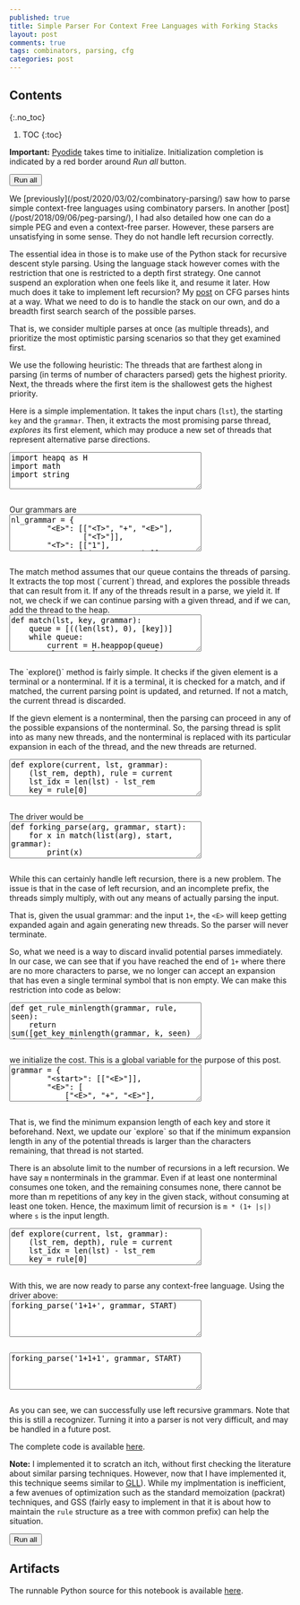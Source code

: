 ```yaml
---
published: true
title: Simple Parser For Context Free Languages with Forking Stacks
layout: post
comments: true
tags: combinators, parsing, cfg
categories: post
---
```


## Contents
{:.no_toc}

1. TOC
{:toc}

<script src="/resources/js/graphviz/index.min.js"></script>
<script>
// From https://github.com/hpcc-systems/hpcc-js-wasm
// Hosted for teaching.
var hpccWasm = window["@hpcc-js/wasm"];
function display_dot(dot_txt, div) {
    hpccWasm.graphviz.layout(dot_txt, "svg", "dot").then(svg => {
        div.innerHTML = svg;
    });
}
window.display_dot = display_dot
// from js import display_dot
</script>

<script src="/resources/pyodide/full/3.9/pyodide.js"></script>
<link rel="stylesheet" type="text/css" media="all" href="/resources/skulpt/css/codemirror.css">
<link rel="stylesheet" type="text/css" media="all" href="/resources/skulpt/css/solarized.css">
<link rel="stylesheet" type="text/css" media="all" href="/resources/skulpt/css/env/editor.css">

<script src="/resources/skulpt/js/codemirrorepl.js" type="text/javascript"></script>
<script src="/resources/skulpt/js/python.js" type="text/javascript"></script>
<script src="/resources/pyodide/js/env/editor.js" type="text/javascript"></script>

**Important:** [Pyodide](https://pyodide.readthedocs.io/en/latest/) takes time to initialize.
Initialization completion is indicated by a red border around *Run all* button.
<form name='python_run_form'>
<button type="button" name="python_run_all">Run all</button>
</form>
We [previously](/post/2020/03/02/combinatory-parsing/) saw how to parse simple context-free
languages using combinatory parsers. In another [post](/post/2018/09/06/peg-parsing/), I had
also detailed how one can do a simple PEG and even a context-free parser. However, these
parsers are unsatisfying in some sense. They do not handle left recursion correctly.

The essential idea in those is to make use of the Python stack for recursive descent style 
parsing. Using the language stack however comes with the restriction that one is restricted 
to a depth first strategy. One cannot suspend an exploration when one feels like it, and 
resume it later. How much does it take to implement left recursion? My [post](/post/2018/09/06/peg-parsing/)
on CFG parses hints at a way. What we need to do is to handle the stack on our own, and do 
a breadth first search search of the possible parses.

That is, we consider multiple parses at once (as multiple threads), and prioritize the most
optimistic parsing scenarios so that they get examined first.

We use the following heuristic: The threads that are farthest along in parsing (in terms
of number of characters parsed) gets the highest priority. Next, the threads where the
first item is the shallowest gets the highest priority.

Here is a simple implementation. It takes the input chars (`lst`), the starting `key` and
the `grammar`. Then, it extracts the most promising parse thread, *explores* its first element,
which may produce a new set of threads that represent alternative parse directions.

<!--
############
import heapq as H
import math
import string

############
-->
<form name='python_run_form'>
<textarea cols="40" rows="4" name='python_edit'>
import heapq as H
import math
import string
</textarea><br />
<pre class='Output' name='python_output'></pre>
<div name='python_canvas'></div>
</form>
Our grammars are

<!--
############
nl_grammar = {
        "<E>": [["<T>", "+", "<E>"],
                ["<T>"]],
        "<T>": [["1"],
               ["(", "<E>", ")"]]
        }
nl_start = "<E>"

############
-->
<form name='python_run_form'>
<textarea cols="40" rows="4" name='python_edit'>
nl_grammar = {
        &quot;&lt;E&gt;&quot;: [[&quot;&lt;T&gt;&quot;, &quot;+&quot;, &quot;&lt;E&gt;&quot;],
                [&quot;&lt;T&gt;&quot;]],
        &quot;&lt;T&gt;&quot;: [[&quot;1&quot;],
               [&quot;(&quot;, &quot;&lt;E&gt;&quot;, &quot;)&quot;]]
        }
nl_start = &quot;&lt;E&gt;&quot;
</textarea><br />
<pre class='Output' name='python_output'></pre>
<div name='python_canvas'></div>
</form>
The match method assumes that our queue contains the threads of parsing.
It extracts the top most (`current`) thread, and explores the possible
threads that can result from it. If any of the threads result in a parse,
we yield it. If not, we check if we can continue parsing with a given thread,
and if we can, add the thread to the heap.

<!--
############
def match(lst, key, grammar):
    queue = [((len(lst), 0), [key])]
    while queue:
        current = H.heappop(queue)
        rlst = explore(current, lst, grammar)
        for item in rlst:
            (lst_rem, _depth), rule = item
            if lst_rem == 0:
                if not rule:
                    yield 'parsed: ' + str(len(lst))
                else:
                    # (check for epsilons)
                    H.heappush(queue, item)
            else:
                if not rule: # incomplete parse
                    continue
                else:
                    H.heappush(queue, item)

############
-->
<form name='python_run_form'>
<textarea cols="40" rows="4" name='python_edit'>
def match(lst, key, grammar):
    queue = [((len(lst), 0), [key])]
    while queue:
        current = H.heappop(queue)
        rlst = explore(current, lst, grammar)
        for item in rlst:
            (lst_rem, _depth), rule = item
            if lst_rem == 0:
                if not rule:
                    yield &#x27;parsed: &#x27; + str(len(lst))
                else:
                    # (check for epsilons)
                    H.heappush(queue, item)
            else:
                if not rule: # incomplete parse
                    continue
                else:
                    H.heappush(queue, item)
</textarea><br />
<pre class='Output' name='python_output'></pre>
<div name='python_canvas'></div>
</form>
The `explore()` method is fairly simple. It checks if the given element is a terminal or
a nonterminal. If it is a terminal, it is checked for a match, and if matched, the current
parsing point is updated, and returned. If not a match, the current thread is discarded.

If the gievn element is a nonterminal, then the parsing can proceed in any of the possible
expansions of the nonterminal. So, the parsing thread is split into as many new threads, and
the nonterminal is replaced with its particular expansion in each of the thread, and the
new threads are returned.

<!--
############
def explore(current, lst, grammar):
    (lst_rem, depth), rule = current
    lst_idx = len(lst) - lst_rem
    key = rule[0]

    if key not in grammar:
        if lst_rem == 0: return []
        if key != lst[lst_idx]:
            return []
        else:
            return [((lst_rem - len(key), math.inf), rule[1:])]
    else:
        expansions = grammar[key]
        ret = []
        for expansion in expansions:
            new_rule = expansion + rule[1:]
            ret.append(((lst_rem, depth + 1), new_rule))
        return ret

############
-->
<form name='python_run_form'>
<textarea cols="40" rows="4" name='python_edit'>
def explore(current, lst, grammar):
    (lst_rem, depth), rule = current
    lst_idx = len(lst) - lst_rem
    key = rule[0]

    if key not in grammar:
        if lst_rem == 0: return []
        if key != lst[lst_idx]:
            return []
        else:
            return [((lst_rem - len(key), math.inf), rule[1:])]
    else:
        expansions = grammar[key]
        ret = []
        for expansion in expansions:
            new_rule = expansion + rule[1:]
            ret.append(((lst_rem, depth + 1), new_rule))
        return ret
</textarea><br />
<pre class='Output' name='python_output'></pre>
<div name='python_canvas'></div>
</form>
The driver would be

<!--
############
def forking_parse(arg, grammar, start):
    for x in match(list(arg), start, grammar):
        print(x)

if __name__ == '__main__':
    forking_parse('1+1', nl_grammar, nl_start)


############
-->
<form name='python_run_form'>
<textarea cols="40" rows="4" name='python_edit'>
def forking_parse(arg, grammar, start):
    for x in match(list(arg), start, grammar):
        print(x)

if __name__ == &#x27;__main__&#x27;:
    forking_parse(&#x27;1+1&#x27;, nl_grammar, nl_start)
</textarea><br />
<pre class='Output' name='python_output'></pre>
<div name='python_canvas'></div>
</form>
While this can certainly handle left recursion, there is a new problem. The issue is that
in the case of left recursion, and an incomplete prefix, the threads simply multiply, with
out any means of actually parsing the input. 

That is, given the usual grammar:
and the input `1+`, the `<E>` will keep getting expanded again and again generating
new threads. So the parser will never terminate.

So, what we need is a way to discard invalid potential parses immediately. In our
case, we can see that if you have reached the end of `1+` where there are no more characters
to parse, we no longer can accept an expansion that has even a single terminal symbol that
is non empty. We can make this restriction into code as below:

<!--
############
def get_rule_minlength(grammar, rule, seen):
    return sum([get_key_minlength(grammar, k, seen) for k in rule])

def get_key_minlength(grammar, key, seen):
    if key not in grammar: return len(key)
    if key in seen: return math.inf
    return min([get_rule_minlength(grammar, r, seen | {key}) for r in grammar[key]])

############
-->
<form name='python_run_form'>
<textarea cols="40" rows="4" name='python_edit'>
def get_rule_minlength(grammar, rule, seen):
    return sum([get_key_minlength(grammar, k, seen) for k in rule])

def get_key_minlength(grammar, key, seen):
    if key not in grammar: return len(key)
    if key in seen: return math.inf
    return min([get_rule_minlength(grammar, r, seen | {key}) for r in grammar[key]])
</textarea><br />
<pre class='Output' name='python_output'></pre>
<div name='python_canvas'></div>
</form>
we initialize the cost. This is a global variable for the purpose of this post.

<!--
############
grammar = {
        "<start>": [["<E>"]],
        "<E>": [
            ["<E>", "+", "<E>"],
            ["<E>", "-", "<E>"],
            ["(", "<E>", ")"],
            ["<digits>"],
            ],
        "<digits>": [["<digits>", "<digit>"], ["<digit>"]],
        "<digit>": [[str(i)] for i in string.digits]
        }
START = '<start>'

Cost = {}
for k in grammar:
    Cost[k] = get_key_minlength(grammar, k, set())

############
-->
<form name='python_run_form'>
<textarea cols="40" rows="4" name='python_edit'>
grammar = {
        &quot;&lt;start&gt;&quot;: [[&quot;&lt;E&gt;&quot;]],
        &quot;&lt;E&gt;&quot;: [
            [&quot;&lt;E&gt;&quot;, &quot;+&quot;, &quot;&lt;E&gt;&quot;],
            [&quot;&lt;E&gt;&quot;, &quot;-&quot;, &quot;&lt;E&gt;&quot;],
            [&quot;(&quot;, &quot;&lt;E&gt;&quot;, &quot;)&quot;],
            [&quot;&lt;digits&gt;&quot;],
            ],
        &quot;&lt;digits&gt;&quot;: [[&quot;&lt;digits&gt;&quot;, &quot;&lt;digit&gt;&quot;], [&quot;&lt;digit&gt;&quot;]],
        &quot;&lt;digit&gt;&quot;: [[str(i)] for i in string.digits]
        }
START = &#x27;&lt;start&gt;&#x27;

Cost = {}
for k in grammar:
    Cost[k] = get_key_minlength(grammar, k, set())
</textarea><br />
<pre class='Output' name='python_output'></pre>
<div name='python_canvas'></div>
</form>
That is, we find the minimum expansion length of each key and store it beforehand.
Next, we update our `explore` so that if the minimum expansion length in any
of the potential threads is larger than the characters remaining, that thread is not
started.

There is an absolute limit to the number of recursions in a left recursion.
We have say `m` nonterminals in the grammar. Even if at least one nonterminal
consumes one token, and the remaining consumes none, there cannot be more than
m repetitions of any key in the given stack, without consuming at least one
token. Hence, the maximum limit of recursion is `m * (1+ |s|)` where `s` is
the input length.

<!--
############
def explore(current, lst, grammar):
    (lst_rem, depth), rule = current
    lst_idx = len(lst) - lst_rem
    key = rule[0]

    if key not in grammar:
        if lst_rem == 0: return []
        if key != lst[lst_idx]:
            return []
        else:
            return [((lst_rem - len(key), depth + 1), rule[1:])]
    else:
        max_limit = len(list(grammar.keys())) * (1 + len(lst))
        if max_limit < depth: return [] # <- changed

        expansions = grammar[key]
        ret = []
        for expansion in expansions:
            new_rule = expansion + rule[1:]
            max_readable = sum([Cost.get(r, len(r)) for r in new_rule])
            if max_readable > lst_rem: continue # <- changed
            ret.append(((lst_rem, depth + 1), new_rule))
        return ret

############
-->
<form name='python_run_form'>
<textarea cols="40" rows="4" name='python_edit'>
def explore(current, lst, grammar):
    (lst_rem, depth), rule = current
    lst_idx = len(lst) - lst_rem
    key = rule[0]

    if key not in grammar:
        if lst_rem == 0: return []
        if key != lst[lst_idx]:
            return []
        else:
            return [((lst_rem - len(key), depth + 1), rule[1:])]
    else:
        max_limit = len(list(grammar.keys())) * (1 + len(lst))
        if max_limit &lt; depth: return [] # &lt;- changed

        expansions = grammar[key]
        ret = []
        for expansion in expansions:
            new_rule = expansion + rule[1:]
            max_readable = sum([Cost.get(r, len(r)) for r in new_rule])
            if max_readable &gt; lst_rem: continue # &lt;- changed
            ret.append(((lst_rem, depth + 1), new_rule))
        return ret
</textarea><br />
<pre class='Output' name='python_output'></pre>
<div name='python_canvas'></div>
</form>
With this, we are now ready to parse any context-free language. Using the driver above:

<!--
############
forking_parse('1+1+', grammar, START)

############
-->
<form name='python_run_form'>
<textarea cols="40" rows="4" name='python_edit'>
forking_parse(&#x27;1+1+&#x27;, grammar, START)
</textarea><br />
<pre class='Output' name='python_output'></pre>
<div name='python_canvas'></div>
</form>


<!--
############
forking_parse('1+1+1', grammar, START)

############
-->
<form name='python_run_form'>
<textarea cols="40" rows="4" name='python_edit'>
forking_parse(&#x27;1+1+1&#x27;, grammar, START)
</textarea><br />
<pre class='Output' name='python_output'></pre>
<div name='python_canvas'></div>
</form>
As you can see, we can successfully use left recursive grammars. Note that this is still a
recognizer. Turning it into a parser is not very difficult, and may be handled in a future post.

The complete code is available [here](https://github.com/rahulgopinath/rahulgopinath.github.io/blob/master/notebooks/2020-03-14-simple-contextfree-parsing.py).

**Note:** 
I implemented it to scratch an itch, without first checking the literature about similar parsing techniques. However, now that I have implemented it, this technique seems similar to [GLL](https://github.com/djspiewak/gll-combinators#theory)). While my implmentation is 
inefficient, a few avenues of optimization such as the standard memoization (packrat) techniques, and GSS (fairly easy to implement in that it is about how to maintain the `rule` structure as a tree with common prefix) can help the situation.

<form name='python_run_form'>
<button type="button" name="python_run_all">Run all</button>
</form>

## Artifacts

The runnable Python source for this notebook is available [here](https://github.com/rahulgopinath/rahulgopinath.github.io/blob/master/notebooks/2020-03-14-simple-contextfree-parsing.py).



